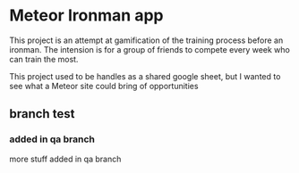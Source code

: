 # Meteor Ironman app

This project is an attempt at gamification of the training process before an ironman. The intension is for a group of friends to compete every week who can train the most. 

This project used to be handles as a shared google sheet, but I wanted to see what a Meteor site could bring of opportunities


## branch test

### added in qa branch

more stuff added in qa branch